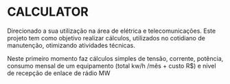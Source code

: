 # CALCULATOR

Direcionado a sua utilização na área de elétrica e telecomunicações.
Este projeto tem como objetivo realizar cálculos, utilizados no cotidiano de manutenção, otimizando atividades técnicas.

Neste primeiro momento faz cálculos simples de tensão, corrente, potência, consumo mensal de um equipamento (total kw/h /mês + custo R$) e nível de recepção de enlace de rádio MW
